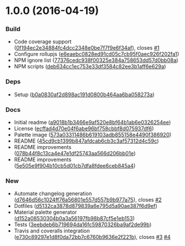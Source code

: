 <a name="1.0.0"></a>
# 1.0.0 (2016-04-19)


### Build

* Code coverage support  ([0f194ec2e34884fc4dcc2348e0be7f7f9e6f34af](https://github.com/leodido/material-palette/commit/0f194ec2e34884fc4dcc2348e0be7f7f9e6f34af)), closes [#1](https://github.com/leodido/material-palette/issues/1)
* Configure rollupjs ([e6eaebc0828ed91cd05c7cb95f0aec926f202fa1](https://github.com/leodido/material-palette/commit/e6eaebc0828ed91cd05c7cb95f0aec926f202fa1))
* NPM ignore list ([77376cedc938f00325e384a758653dd57d0bb08a](https://github.com/leodido/material-palette/commit/77376cedc938f00325e384a758653dd57d0bb08a))
* NPM scripts ([deb634cc1ec753e33df3584c82ee3b1aff6e629a](https://github.com/leodido/material-palette/commit/deb634cc1ec753e33df3584c82ee3b1aff6e629a))

### Deps

* Setup ([b0a0830af2d898ac191d0800b464aa6ba058273a](https://github.com/leodido/material-palette/commit/b0a0830af2d898ac191d0800b464aa6ba058273a))

### Docs

* Initial readme ([a9018b1b3466e9af520e8bf64b1ab6e0326254ee](https://github.com/leodido/material-palette/commit/a9018b1b3466e9af520e8bf64b1ab6e0326254ee))
* License ([ecffad4d70e04f6abe96bf758cbbf8d075937df6](https://github.com/leodido/material-palette/commit/ecffad4d70e04f6abe96bf758cbbf8d075937df6))
* Palette image ([573a03311486b619103adb855158e4490f386920](https://github.com/leodido/material-palette/commit/573a03311486b619103adb855158e4490f386920))
* README ([45cd9cb1399b847afdcab6cb3c3af57312d4c59c](https://github.com/leodido/material-palette/commit/45cd9cb1399b847afdcab6cb3c3af57312d4c59c))
* README improvements ([078b44f8c13ca4e47e1df25743aa566d206bb01e](https://github.com/leodido/material-palette/commit/078b44f8c13ca4e47e1df25743aa566d206bb01e))
* README improvements ([5e505e9f904b10cb5d01cb7dfa8fdee6ceb845a4](https://github.com/leodido/material-palette/commit/5e505e9f904b10cb5d01cb7dfa8fdee6ceb845a4))

### New

* Automate changelog generation  ([d7646d56c1024ff76a56801e557d557b9b977a75](https://github.com/leodido/material-palette/commit/d7646d56c1024ff76a56801e557d557b9b977a75)), closes [#2](https://github.com/leodido/material-palette/issues/2)
* Dotfiles ([d5132ca3878d879839a6e795d5a90ae387f6d9ef](https://github.com/leodido/material-palette/commit/d5132ca3878d879839a6e795d5a90ae387f6d9ef))
* Material palette generator ([d152a08530304b0a3a56197fb98b87cf5e1eb153](https://github.com/leodido/material-palette/commit/d152a08530304b0a3a56197fb98b87cf5e1eb153))
* Tests ([3eebdeb6b719694da16fc59870326ba9af2de99b](https://github.com/leodido/material-palette/commit/3eebdeb6b719694da16fc59870326ba9af2de99b))
* Travis and coveralls integration  ([e730c89297e1d8f0da72bb7c6760b9636e2f221b](https://github.com/leodido/material-palette/commit/e730c89297e1d8f0da72bb7c6760b9636e2f221b)), closes [#3](https://github.com/leodido/material-palette/issues/3) [#4](https://github.com/leodido/material-palette/issues/4)



